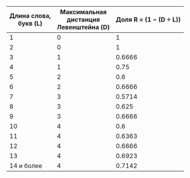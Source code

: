 | Длина слова,<br>букв (L) | Максимальная<br>дистанция<br>Левенштейна (D) | Доля R = (1 − (D ÷ L)) |
| --- | --- | --- |
| 1   | 0   | 1   |
| 2   | 0   | 1   |
| 3   | 1   | 0.6666 |
| 4   | 1   | 0.75 |
| 5   | 2   | 0.6 |
| 6   | 2   | 0.6666 |
| 7   | 3   | 0.5714 |
| 8   | 3   | 0.625 |
| 9   | 3   | 0.6666 |
| 10  | 4   | 0.6 |
| 11  | 4   | 0.6363 |
| 12  | 4   | 0.6666 |
| 13  | 4   | 0.6923 |
| 14 и более | 4   | 0.7142 |
